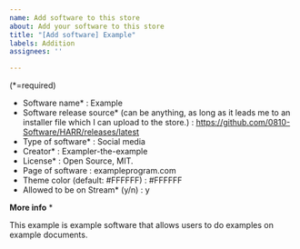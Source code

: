 ```yaml
---
name: Add software to this store
about: Add your software to this store
title: "[Add software] Example"
labels: Addition
assignees: ''

---
```


(*=required)

- Software name* : Example
- Software release source* (can be anything, as long as it leads me to an installer file which I can upload to the store.) : https://github.com/0810-Software/HARR/releases/latest
- Type of software* : Social media
- Creator* : Exampler-the-example
- License* : Open Source, MIT.
- Page of software : exampleprogram.com
- Theme color (default: #FFFFFF) : #FFFFFF
- Allowed to be on Stream* (y/n) : y

**More info** *

This example is example software that allows users to do examples on example documents.
